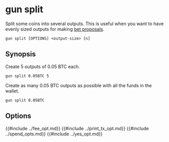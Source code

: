 # gun split

Split some coins into several outputs.
This is useful when you want to have evenly sized outputs for making [bet proposals](./bet/proposal.md).


```
gun split [OPTIONS] <output-size> [n]
```

## Synopsis

Create 5 outputs of 0.05 BTC each.

```
gun split 0.05BTC 5
```
Create as many 0.05 BTC outputs as possible with all the funds in the wallet.

```
gun split 0.05BTC
```

## Options


{{#include ../fee_opt.md}}
{{#include ../print_tx_opt.md}}
{{#include ../spend_opts.md}}
{{#include ../yes_opt.md}}
